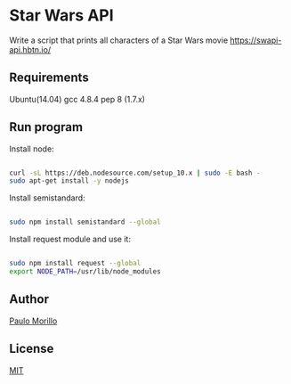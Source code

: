 # Star Wars API

Write a script that prints all characters of a Star Wars movie
https://swapi-api.hbtn.io/

## Requirements

Ubuntu(14.04)
gcc 4.8.4
pep 8 (1.7.x)

## Run program

Install node:

```bash

curl -sL https://deb.nodesource.com/setup_10.x | sudo -E bash -
sudo apt-get install -y nodejs

```

Install semistandard:


```bash

sudo npm install semistandard --global

```

Install request module and use it:

```bash

sudo npm install request --global
export NODE_PATH=/usr/lib/node_modules

```



## Author
[Paulo Morillo](https://www.linkedin.com/in/paulo-morillo-mu%C3%B1oz-191745143/)

## License
[MIT](https://choosealicense.com/licenses/mit/)